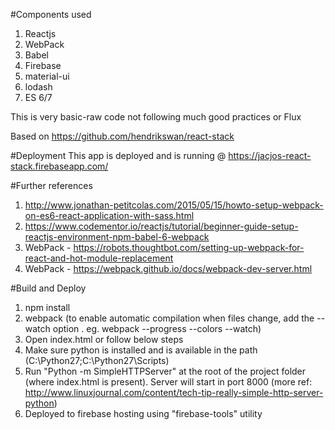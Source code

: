 #Components used
1. Reactjs
2. WebPack
3. Babel
3. Firebase
4. material-ui
5. lodash
6. ES 6/7

This is very basic-raw code not following much good practices or Flux

Based on https://github.com/hendrikswan/react-stack

#Deployment
This app is deployed and is running @ https://jacjos-react-stack.firebaseapp.com/

#Further references

1. http://www.jonathan-petitcolas.com/2015/05/15/howto-setup-webpack-on-es6-react-application-with-sass.html
2. https://www.codementor.io/reactjs/tutorial/beginner-guide-setup-reactjs-environment-npm-babel-6-webpack
3. WebPack - https://robots.thoughtbot.com/setting-up-webpack-for-react-and-hot-module-replacement
4. WebPack - https://webpack.github.io/docs/webpack-dev-server.html

#Build and Deploy
1. npm install
2. webpack (to enable automatic compilation when files change, add the --watch option . eg. webpack --progress --colors --watch)
3. Open index.html or follow below steps
4. Make sure python is installed and is available in the path (C:\Python27\;C:\Python27\Scripts\)
5. Run "Python -m SimpleHTTPServer" at the root of the project folder (where index.html is present). Server will start in port 8000 (more ref: http://www.linuxjournal.com/content/tech-tip-really-simple-http-server-python)
6. Deployed to firebase hosting using "firebase-tools" utility
